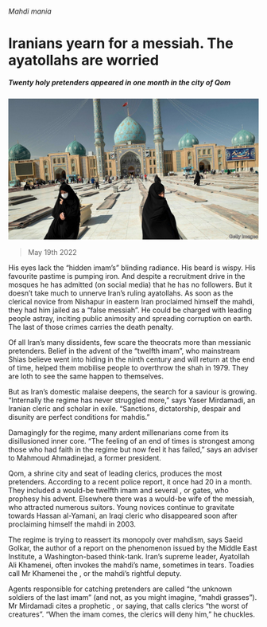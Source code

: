 ###### Mahdi mania

# Iranians yearn for a messiah. The ayatollahs are worried 

##### Twenty holy pretenders appeared in one month in the city of Qom 

![image](images/20220521_MAP503.jpg) 

> May 19th 2022 

His eyes lack the “hidden imam’s” blinding radiance. His beard is wispy. His favourite pastime is pumping iron. And despite a recruitment drive in the mosques he has admitted (on social media) that he has no followers. But it doesn’t take much to unnerve Iran’s ruling ayatollahs. As soon as the clerical novice from Nishapur in eastern Iran proclaimed himself the mahdi, they had him jailed as a “false messiah”. He could be charged with leading people astray, inciting public animosity and spreading corruption on earth. The last of those crimes carries the death penalty. 

Of all Iran’s many dissidents, few scare the theocrats more than messianic pretenders. Belief in the advent of the “twelfth imam”, who mainstream Shias believe went into hiding in the ninth century and will return at the end of time, helped them mobilise people to overthrow the shah in 1979. They are loth to see the same happen to themselves. 

But as Iran’s domestic malaise deepens, the search for a saviour is growing. “Internally the regime has never struggled more,” says Yaser Mirdamadi, an Iranian cleric and scholar in exile. “Sanctions, dictatorship, despair and disunity are perfect conditions for mahdis.” 

Damagingly for the regime, many ardent millenarians come from its disillusioned inner core. “The feeling of an end of times is strongest among those who had faith in the regime but now feel it has failed,” says an adviser to Mahmoud Ahmadinejad, a former president. 

Qom, a shrine city and seat of leading clerics, produces the most pretenders. According to a recent police report, it once had 20 in a month. They included a would-be twelfth imam and several , or gates, who prophesy his advent. Elsewhere there was a would-be wife of the messiah, who attracted numerous suitors. Young novices continue to gravitate towards Hassan al-Yamani, an Iraqi cleric who disappeared soon after proclaiming himself the mahdi in 2003. 

The regime is trying to reassert its monopoly over mahdism, says Saeid Golkar, the author of a report on the phenomenon issued by the Middle East Institute, a Washington-based think-tank. Iran’s supreme leader, Ayatollah Ali Khamenei, often invokes the mahdi’s name, sometimes in tears. Toadies call Mr Khamenei the , or the mahdi’s rightful deputy.

Agents responsible for catching pretenders are called “the unknown soldiers of the last imam” (and not, as you might imagine, “mahdi grasses”). Mr Mirdamadi cites a prophetic , or saying, that calls clerics “the worst of creatures”. “When the imam comes, the clerics will deny him,” he chuckles.

